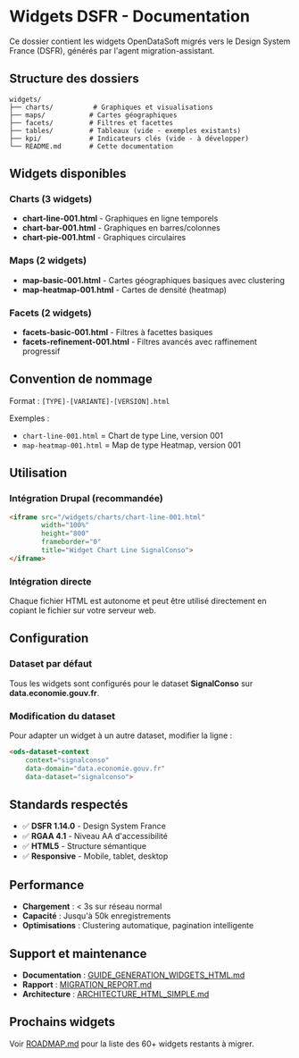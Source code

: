 # Widgets DSFR - Documentation

Ce dossier contient les widgets OpenDataSoft migrés vers le Design System France (DSFR), générés par l'agent migration-assistant.

## Structure des dossiers

```
widgets/
├── charts/          # Graphiques et visualisations
├── maps/           # Cartes géographiques  
├── facets/         # Filtres et facettes
├── tables/         # Tableaux (vide - exemples existants)
├── kpi/            # Indicateurs clés (vide - à développer)
└── README.md       # Cette documentation
```

## Widgets disponibles

### Charts (3 widgets)
- **chart-line-001.html** - Graphiques en ligne temporels
- **chart-bar-001.html** - Graphiques en barres/colonnes  
- **chart-pie-001.html** - Graphiques circulaires

### Maps (2 widgets)
- **map-basic-001.html** - Cartes géographiques basiques avec clustering
- **map-heatmap-001.html** - Cartes de densité (heatmap)

### Facets (2 widgets)
- **facets-basic-001.html** - Filtres à facettes basiques
- **facets-refinement-001.html** - Filtres avancés avec raffinement progressif

## Convention de nommage

Format : `[TYPE]-[VARIANTE]-[VERSION].html`

Exemples :
- `chart-line-001.html` = Chart de type Line, version 001
- `map-heatmap-001.html` = Map de type Heatmap, version 001

## Utilisation

### Intégration Drupal (recommandée)
```html
<iframe src="/widgets/charts/chart-line-001.html" 
        width="100%" 
        height="800" 
        frameborder="0"
        title="Widget Chart Line SignalConso">
</iframe>
```

### Intégration directe
Chaque fichier HTML est autonome et peut être utilisé directement en copiant le fichier sur votre serveur web.

## Configuration

### Dataset par défaut
Tous les widgets sont configurés pour le dataset **SignalConso** sur **data.economie.gouv.fr**.

### Modification du dataset
Pour adapter un widget à un autre dataset, modifier la ligne :
```html
<ods-dataset-context 
    context="signalconso"
    data-domain="data.economie.gouv.fr"
    data-dataset="signalconso">
```

## Standards respectés

- ✅ **DSFR 1.14.0** - Design System France
- ✅ **RGAA 4.1** - Niveau AA d'accessibilité
- ✅ **HTML5** - Structure sémantique
- ✅ **Responsive** - Mobile, tablet, desktop

## Performance

- **Chargement** : < 3s sur réseau normal
- **Capacité** : Jusqu'à 50k enregistrements
- **Optimisations** : Clustering automatique, pagination intelligente

## Support et maintenance

- **Documentation** : [GUIDE_GENERATION_WIDGETS_HTML.md](../GUIDE_GENERATION_WIDGETS_HTML.md)
- **Rapport** : [MIGRATION_REPORT.md](../MIGRATION_REPORT.md)
- **Architecture** : [ARCHITECTURE_HTML_SIMPLE.md](../ARCHITECTURE_HTML_SIMPLE.md)

## Prochains widgets

Voir [ROADMAP.md](../mcp-ods-widgets/ROADMAP.md) pour la liste des 60+ widgets restants à migrer.